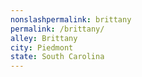 ```yaml
---
﻿nonslashpermalink: brittany
permalink: /brittany/
alley: Brittany
city: Piedmont
state: South Carolina
---
```

